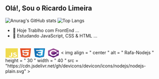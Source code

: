 ## Olá!, Sou o Ricardo Limeira
![Anurag's GitHub stats](https://github-readme-stats.vercel.app/api?username=ricardolimeira&show_icons=true&theme=dark)
![Top Langs](https://github-readme-stats.vercel.app/api/top-langs/?username=anuraghazra&dracula_progress=true)
- 🔭 Hoje Trablho com FrontEnd ...
- 🌱 Estudando JavaScript, CSS & HTML ...
 
<div style="display: incline_block"><br>
  <img align="center" alt="Rafa-Js" height="30" width="40" src="https://raw.githubusercontent.com/devicons/devicon/master/icons/javascript/javascript-plain.svg">
  <img align="center" alt="Rafa-HTML" height="30" width="40" src="https://raw.githubusercontent.com/devicons/devicon/master/icons/html5/html5-original.svg">
  <img align="center" alt="Rafa-CSS" height="30" width="40" src="https://raw.githubusercontent.com/devicons/devicon/master/icons/css3/css3-original.svg">
  <img align="center" alt="Rafa-Csharp" height="30" width="40" src="https://raw.githubusercontent.com/devicons/devicon/master/icons/csharp/csharp-original.svg"> 
  < img  align = " center "  alt = " Rafa-Nodejs "  height = " 30 "  width = " 40 "  src = "https://cdn.jsdelivr.net/gh/devicons/devicon/icons/nodejs/nodejs-plain.svg" >     
</div>          
